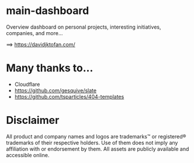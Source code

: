 # main-dashboard

Overview dashboard on personal projects, interesting initiatives, companies, and more...

==> https://davidjktofan.com/

# Many thanks to...

* Cloudflare
* https://github.com/gesquive/slate
* https://github.com/tsparticles/404-templates

# Disclaimer

All product and company names and logos are trademarks™ or registered® trademarks of their respective holders. Use of them does not imply any affiliation with or endorsement by them. All assets are publicly available and accessible online.
